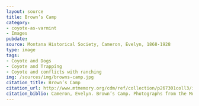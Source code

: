 ```yaml
---
layout: source
title: Brown’s Camp
category: 
- coyote-as-varmint
- Images
pubdate: 
source: Montana Historical Society, Cameron, Evelyn, 1868-1928
type: image
tags: 
- Coyote and Dogs
- Coyote and Trapping
- Coyote and conflicts with ranching
img: /sources/img/browns-camp.jpg 
citation_title: Brown’s Camp
citation_url: http://www.mtmemory.org/cdm/ref/collection/p267301coll3/id/4029
citation_biblio: Cameron, Evelyn. Brown’s Camp. Photographs from the Montana Historical Society. Photograph, 1904. Montana Memory Project. Montana Historical Society Research Center..
---
```

